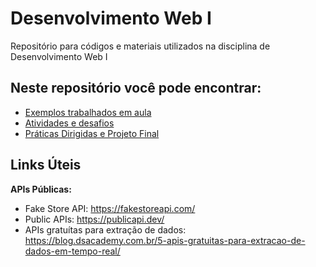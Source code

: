 # Desenvolvimento Web I
Repositório para códigos e materiais utilizados na disciplina de Desenvolvimento Web I

## Neste repositório você pode encontrar:

- [Exemplos trabalhados em aula](Exemplos)
- [Atividades e desafios](atividades)
- [Práticas Dirigidas e Projeto Final](praticas)

## Links Úteis

**APIs Públicas:**
- Fake Store API: https://fakestoreapi.com/
- Public APIs: https://publicapi.dev/
- APIs gratuítas para extração de dados: https://blog.dsacademy.com.br/5-apis-gratuitas-para-extracao-de-dados-em-tempo-real/
